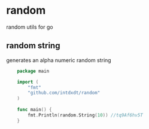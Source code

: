 # random
random utils for go

## random string 
generates an alpha numeric random string 
```go
    package main

    import (
        "fmt"
        "github.com/intdxdt/random"
    )
    
    func main() {
        fmt.Println(random.String(10)) //tq9Af6hv5T
    }
```
